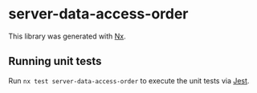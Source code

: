 # server-data-access-order

This library was generated with [Nx](https://nx.dev).

## Running unit tests

Run `nx test server-data-access-order` to execute the unit tests via [Jest](https://jestjs.io).
